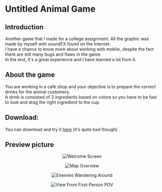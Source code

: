 # Untitled Animal Game

## Introduction
Another game that I made for a college assignment. All the graphic was made by myself with soundFX found on the internet.  
I have a chance to know more about working with mobile, despite the fact there are still many bugs and flaws in the game.  
In the end, it's a great experience and I have learned a lot from it.  

## About the game
You are working in a cafe shop and your objective is to prepare the correct drinks for the animal customers.  
A drink is consisted of 3 ingredients based on colors so you have to be fast to look and drag the right ingredient to the cup.  

## Download:
You can download and try it [here](https://github.com/trandinhvu13/Untitled-Animal-Game/releases) (it's quite bad though)

## Preview picture
<p align="center">
  <img src="https://i.ibb.co/n6yN3Nn/3.png" alt="Welcome Screen"/>
</p>
<p align="center">
  <img src="https://i.ibb.co/475jNP5/1.png" alt="Map Overview"/>
</p>
<p align="center">
  <img src="https://i.ibb.co/42zYSp6/2.png" alt="Enemies Wandering Around"/>
</p>
<p align="center">
  <img src="https://i.ibb.co/1Rst4f9/4.png" alt="View From First-Person POV"/>
</p>




